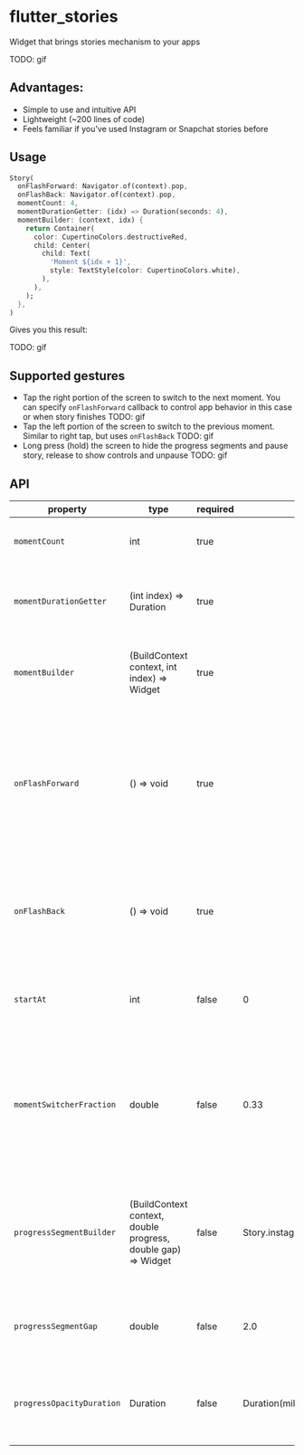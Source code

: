 # flutter_stories

Widget that brings stories mechanism to your apps

TODO: gif

## Advantages:
  - Simple to use and intuitive API
  - Lightweight (~200 lines of code)
  - Feels familiar if you've used Instagram or Snapchat stories before

## Usage

```dart
Story(
  onFlashForward: Navigator.of(context).pop,
  onFlashBack: Navigator.of(context).pop,
  momentCount: 4,
  momentDurationGetter: (idx) => Duration(seconds: 4),
  momentBuilder: (context, idx) {
    return Container(
      color: CupertinoColors.destructiveRed,
      child: Center(
        child: Text(
          'Moment ${idx + 1}',
          style: TextStyle(color: CupertinoColors.white),
        ),
      ),
    );
  },
)
```

Gives you this result:

TODO: gif

## Supported gestures

- Tap the right portion of the screen to switch to the next moment. You can specify `onFlashForward` callback to control app behavior in this case or when story finishes
  TODO: gif
- Tap the left portion of the screen to switch to the previous moment. Similar to right tap, but uses `onFlashBack`
  TODO: gif
- Long press (hold) the screen to hide the progress segments and pause story, release to show controls and unpause
  TODO: gif

## API

| property                  | type                                                          | required | default value                         | description                                                                                                             |
| ------------------------- | ------------------------------------------------------------- | -------- | ------------------------------------- | ----------------------------------------------------------------------------------------------------------------------- |
| `momentCount`             | int                                                           | true     |                                       | sets the number of moments in story                                                                                     |
| `momentDurationGetter`    | (int index) => Duration                                       | true     |                                       | function that must return Duration for each moment                                                                      |
| `momentBuilder`           | (BuildContext context, int index) => Widget                   | true     |                                       | builder that gets executed executed for each moment                                                                     |
| `onFlashForward`          | () => void                                                    | true     |                                       | gets executed when user taps the right portion of the screen on the last moment in story or when story finishes playing |
| `onFlashBack`             | () => void                                                    | true     |                                       | gets executed when user taps the left portion of the screen on the first moment in story                                |
| `startAt`                 | int                                                           | false    | 0                                     | sets the index of the first moment that will be displayed                                                               |
| `momentSwitcherFraction`  | double                                                        | false    | 0.33                                  | sets the ratio of left and right tappable portions of the screen: left for switching back, right for switching forward  |
| `progressSegmentBuilder`  | (BuildContext context, double progress, double gap) => Widget | false    | Story.instagramProgressSegmentBuilder | builder for each progress segment. defaults to Instagram-like minimalistic segment builder                              |
| `progressSegmentGap`      | double                                                        | false    | 2.0                                   | sets the gap between each progress segment                                                                              |
| `progressOpacityDuration` | Duration                                                      | false    | Duration(milliseconds: 300)           | sets the duration for the progress bar show/hide animation                                                              |
